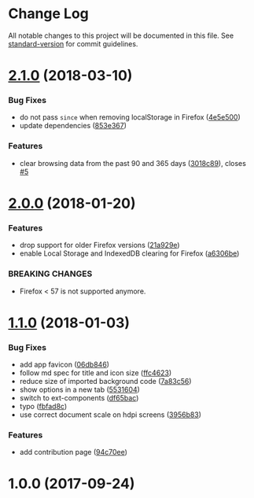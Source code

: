 # Change Log

All notable changes to this project will be documented in this file. See [standard-version](https://github.com/conventional-changelog/standard-version) for commit guidelines.

<a name="2.1.0"></a>
# [2.1.0](https://github.com/dessant/clear-browsing-data/compare/v2.0.0...v2.1.0) (2018-03-10)


### Bug Fixes

* do not pass `since` when removing localStorage in Firefox ([4e5e500](https://github.com/dessant/clear-browsing-data/commit/4e5e500))
* update dependencies ([853e367](https://github.com/dessant/clear-browsing-data/commit/853e367))


### Features

* clear browsing data from the past 90 and 365 days ([3018c89](https://github.com/dessant/clear-browsing-data/commit/3018c89)), closes [#5](https://github.com/dessant/clear-browsing-data/issues/5)



<a name="2.0.0"></a>
# [2.0.0](https://github.com/dessant/clear-browsing-data/compare/v1.1.0...v2.0.0) (2018-01-20)


### Features

* drop support for older Firefox versions ([21a929e](https://github.com/dessant/clear-browsing-data/commit/21a929e))
* enable Local Storage and IndexedDB clearing for Firefox ([a6306be](https://github.com/dessant/clear-browsing-data/commit/a6306be))


### BREAKING CHANGES

* Firefox < 57 is not supported anymore.



<a name="1.1.0"></a>
# [1.1.0](https://github.com/dessant/clear-browsing-data/compare/v1.0.0...v1.1.0) (2018-01-03)


### Bug Fixes

* add app favicon ([06db846](https://github.com/dessant/clear-browsing-data/commit/06db846))
* follow md spec for title and icon size ([ffc4623](https://github.com/dessant/clear-browsing-data/commit/ffc4623))
* reduce size of imported background code ([7a83c56](https://github.com/dessant/clear-browsing-data/commit/7a83c56))
* show options in a new tab ([5531604](https://github.com/dessant/clear-browsing-data/commit/5531604))
* switch to ext-components ([df65bac](https://github.com/dessant/clear-browsing-data/commit/df65bac))
* typo ([fbfad8c](https://github.com/dessant/clear-browsing-data/commit/fbfad8c))
* use correct document scale on hdpi screens ([3956b83](https://github.com/dessant/clear-browsing-data/commit/3956b83))


### Features

* add contribution page ([94c70ee](https://github.com/dessant/clear-browsing-data/commit/94c70ee))



<a name="1.0.0"></a>
# 1.0.0 (2017-09-24)
